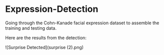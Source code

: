 # Expression-Detection
Going through the Cohn-Kanade facial expression dataset to assemble the training and testing data.

Here are the results from the detection:

![Surprise Detected](surprise (2).png)
